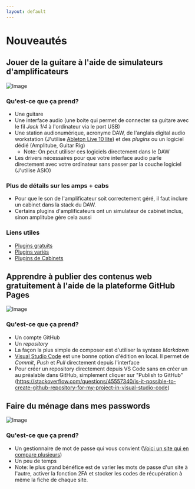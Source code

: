 ```yaml
---
layout: default
---
```


# Nouveautés

## Jouer de la guitare à l'aide de simulateurs d'amplificateurs

![Image](assets\images\amplitube.jpg)

### Qu'est-ce que ça prend?

- Une guitare
- Une interface audio (une boite qui permet de connecter sa guitare avec le fil _Jack 1/4_ à l'ordinateur via le port USB)
- Une station audionumérique, acronyme DAW, de l'anglais digital audio workstation (J'utilise [Ableton Live 10 lite](https://www.ableton.com/en/products/live-lite/features/)) et des _plugins_  ou un logiciel dédié (Amplitube, Guitar Rig)
    - Note: On peut utiliser ces logiciels directement dans le DAW
- Les drivers nécessaires pour que votre interface audio parle directement avec votre ordinateur sans passer par la couche logiciel (J'utilise ASIO)

### Plus de détails sur les amps + cabs
- Pour que le son de l'amplificateur soit correctement géré, il faut inclure un cabinet dans la stack du DAW. 
- Certains plugins d'amplificateurs ont un simulateur de cabinet inclus, sinon amplitube gère cela aussi

### Liens utiles
- [Plugins gratuits](http://www.vst4free.com/)
- [Plugins variés](https://www.pluginboutique.com/)
- [Plugins de Cabinets](https://seacowcabs.wordpress.com/)

## Apprendre à publier des contenus web gratuitement à l'aide de la plateforme GitHub Pages

![Image](assets\images\github-pages.jpeg)

### Qu'est-ce que ça prend?

- Un compte GitHub
- Un _repository_
- La façon la plus simple de composer est d'utiliser la syntaxe _Markdown_
- [Visual Studio Code](https://code.visualstudio.com/) est une bonne option d'édition en local. Il permet de _Commit_, _Push_ et _Pull_ directement depuis l'interface
- Pour créer un repository directement depuis VS Code sans en créer un au préalable dans GitHub, simplement cliquer sur "Publish to GitHub" (https://stackoverflow.com/questions/45557340/is-it-possible-to-create-github-repository-for-my-project-in-visual-studio-code)

## Faire du ménage dans mes passwords

![Image](assets\images\Full-PasswordManagerCompare-Updated-3.png)

### Qu'est-ce que ça prend?

- Un gestionnaire de mot de passe qui vous convient  ([Voici un site qui en compare plusieurs](https://blog.devolutions.net/2019/01/updated-2019-most-popular-password-managers-compared))
- Un peu de temps
- Note: le plus grand bénéfice est de varier les mots de passe d'un site à l'autre, activer la fonction 2FA et stocker les codes de récupération à même la fiche de chaque site.
